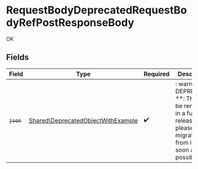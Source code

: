 # RequestBodyDeprecatedRequestBodyRefPostResponseBody

OK


## Fields

| Field                                                                                                                   | Type                                                                                                                    | Required                                                                                                                | Description                                                                                                             | Example                                                                                                                 |
| ----------------------------------------------------------------------------------------------------------------------- | ----------------------------------------------------------------------------------------------------------------------- | ----------------------------------------------------------------------------------------------------------------------- | ----------------------------------------------------------------------------------------------------------------------- | ----------------------------------------------------------------------------------------------------------------------- |
| ~~`json`~~                                                                                                              | [Shared\DeprecatedObjectWithExample](../../Models/Shared/DeprecatedObjectWithExample.md)                                | :heavy_check_mark:                                                                                                      | : warning: ** DEPRECATED **: This will be removed in a future release, please migrate away from it as soon as possible. | {<br/>"str": "testvalue"<br/>}                                                                                          |